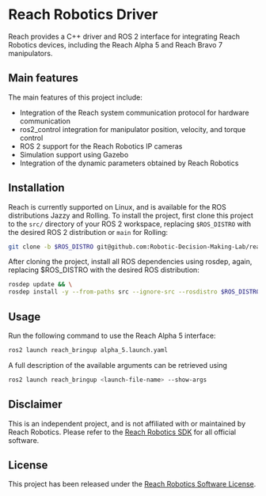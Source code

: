 # Reach Robotics Driver

Reach provides a C++ driver and ROS 2 interface for integrating Reach
Robotics devices, including the Reach Alpha 5 and Reach Bravo 7 manipulators.

## Main features

The main features of this project include:

- Integration of the Reach system communication protocol for hardware
  communication
- ros2_control integration for manipulator position, velocity, and torque
  control
- ROS 2 support for the Reach Robotics IP cameras
- Simulation support using Gazebo
- Integration of the dynamic parameters obtained by Reach Robotics

## Installation

Reach is currently supported on Linux, and is available for the ROS
distributions Jazzy and Rolling. To install the project, first clone this
project to the `src/` directory of your ROS 2 workspace, replacing `$ROS_DISTRO`
with the desired ROS 2 distribution or `main` for Rolling:

```bash
git clone -b $ROS_DISTRO git@github.com:Robotic-Decision-Making-Lab/reach.git
```

After cloning the project, install all ROS dependencies using rosdep, again,
replacing $ROS_DISTRO with the desired ROS distribution:

```bash
rosdep update && \
rosdep install -y --from-paths src --ignore-src --rosdistro $ROS_DISTRO
```

## Usage

Run the following command to use the Reach Alpha 5 interface:

```bash
ros2 launch reach_bringup alpha_5.launch.yaml
```

A full description of the available arguments can be retrieved using

```bash
ros2 launch reach_bringup <launch-file-name> --show-args
```

## Disclaimer

This is an independent project, and is not affiliated with or maintained by
Reach Robotics. Please refer to the [Reach Robotics SDK](https://github.com/Reach-Robotics/reach_robotics_sdk/tree/master)
for all official software.

## License

This project has been released under the [Reach Robotics Software License](https://github.com/Reach-Robotics/reach_robotics_sdk/tree/master?tab=readme-ov-file#license).
